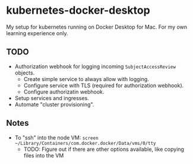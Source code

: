 # kubernetes-docker-desktop

My setup for kubernetes running on Docker Desktop for Mac.
For my own learning experience only.

## TODO

* Authorization webhook for logging incoming `SubjectAccessReview` objects.
    * Create simple service to always allow with logging.
    * Configure service with TLS (required for authorization webhook).
    * Configure authorizatin webhook.
* Setup services and ingresses.
* Automate "cluster provisioning".

## Notes

* To "ssh" into the node VM: `screen ~/Library/Containers/com.docker.docker/Data/vms/0/tty`
    * TODO: Figure out if there are other options available, like copying files into the VM